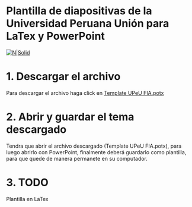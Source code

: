 # Plantilla de diapositivas de la Universidad Peruana Unión para LaTex y PowerPoint

[![N|Solid](https://cldup.com/dTxpPi9lDf.thumb.png)](https://nodesource.com/products/nsolid)

# 1. Descargar el archivo
  Para descargar el archivo haga click en [Template UPeU FIA.potx][df1]

# 2. Abrir y guardar el tema descargado

Tendra que abrir el archivo descargado (Template UPeU FIA.potx), para luego abrirlo con PowerPoint, finalmente deberá guardarlo como plantilla, para que quede de manera permanete en su computador.


   [df1]: <https://github.com/abelthf/UPeU-Slides/raw/master/Slide%20PowerPoint%20Theme/Template%20UPeU%20FIA.potx>
   [markdown-it]: <https://github.com/markdown-it/markdown-it>

# 3. TODO

Plantilla en LaTex
